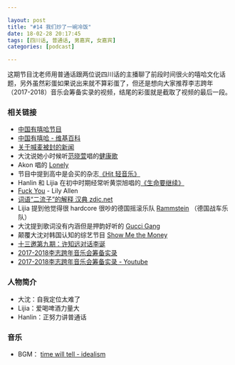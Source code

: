 ```yaml
---

layout: post
title: "#14 我们炒了一碗冷饭"
date: 18-02-28 20:17:45
tags: [四川话, 普通话, 男嘉宾, 女嘉宾]
categories: [podcast]

---
```


这期节目沈老师用普通话跟两位说四川话的主播聊了前段时间很火的嘻哈文化话题，另外虽然彩蛋如果说出来就不算彩蛋了，但还是想向大家推荐李志跨年（2017-2018）音乐会筹备实录的视频，结尾的彩蛋就是截取了视频的最后一段。

### 相关链接

- [中国有嘻哈节目](http://www.iqiyi.com/a_19rrh9ksp9.html)
- [中国有嘻哈 - 维基百科](https://zh.wikipedia.org/wiki/%E4%B8%AD%E5%9B%BD%E6%9C%89%E5%98%BB%E5%93%88)
- [关于喊麦被封的新闻](https://www.jiemian.com/article/1910634.html)
- 大沈说她小时候听[范晓萱](http://music.163.com/#/artist?id=7662)唱的[健康歌](http://music.163.com/#/song?id=230140)
- Akon 唱的 [Lonely](http://music.163.com/#/song?id=402210978)
- 节目中提到高中是会买的杂志[《Hit 轻音乐》](https://book.douban.com/subject/1819826/)
- Hanlin 和 Lijia 在初中时期经常听黄崇旭唱的[《生命要继续》](https://y.qq.com/n/yqq/song/002kk7NN0AamFD.html)
- [Fuck You](http://music.163.com/#/song?id=22290519) - Lily Allen
- [词语“二流子”的解释 汉典 zdic.net](http://www.zdic.net/c/c/143/314098.htm)
- Lijia 提到他觉得很 hardcore 很吵的德国摇滚乐队 [Rammstein](http://music.163.com/#/artist?id=99385) （德国战车乐队）
- 大沈提到歌词没有内涵但是押韵好听的 [Gucci Gang](http://music.163.com/#/song?id=501214804)
- 颠覆大沈对韩国认知的综艺节目 [Show Me the Money](https://www.bilibili.com/video/av5077779/)
- [十三邀第九期：许知远对话李诞](https://v.qq.com/x/cover/ovho80cnoysl1e3/o0025si51rx.html)
- [2017-2018李志跨年音乐会筹备实录](https://weibo.com/2032617483/G0XvBdVR8)
- [2017-2018李志跨年音乐会筹备实录 - Youtube](https://www.youtube.com/watch?v=k1HoNBRdOPM)

### 人物简介

- 大沈：自我定位太难了
- Lijia：爱喝啤酒力量大
- Hanlin：正努力讲普通话

### 音乐

- BGM： [time will tell - idealism](http://music.163.com/#/song?id=493663324)